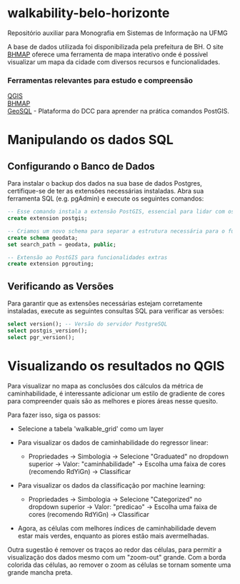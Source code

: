 # walkability-belo-horizonte
Repositório auxiliar para Monografia em Sistemas de Informação na UFMG

A base de dados utilizada foi disponibilizada pela prefeitura de BH.  O site [BHMAP](http://bhmap.pbh.gov.br/v2/mapa) oferece uma ferramenta de mapa interativo onde é possível visualizar um mapa da cidade com diversos recursos e funcionalidades.

### Ferramentas relevantes para estudo e compreensão

[QGIS](https://qgis.org/pt_BR/site/)<br>
[BHMAP](http://bhmap.pbh.gov.br/v2/mapa)<br>
[GeoSQL](http://aqui.io/geosql/) - Plataforma do DCC para aprender na prática comandos PostGIS.

# Manipulando os dados SQL
## Configurando o Banco de Dados

Para instalar o backup dos dados na sua base de dados Postgres, certifique-se de ter as extensões necessárias instaladas. Abra sua ferramenta SQL (e.g. pgAdmin) e execute os seguintes comandos:

```sql
-- Esse comando instala a extensão PostGIS, essencial para lidar com os dados geográficos.
create extension postgis;

-- Criamos um novo schema para separar a estrutura necessária para o funcionamento do PostGIS e os dados em questão. 
create schema geodata;
set search_path = geodata, public;

-- Extensão ao PostGIS para funcionalidades extras
create extension pgrouting;
```

## Verificando as Versões
Para garantir que as extensões necessárias estejam corretamente instaladas, execute as seguintes consultas SQL para verificar as versões:

```sql
select version(); -- Versão do servidor PostgreSQL
select postgis_version();
select pgr_version();
```

# Visualizando os resultados no QGIS
Para visualizar no mapa as conclusões dos cálculos da métrica de caminhabilidade, é interessante adicionar um estilo de gradiente de cores para compreender quais são as melhores e piores áreas nesse quesito. <br>

Para fazer isso, siga os passos:
- Selecione a tabela 'walkable_grid' como um layer

- Para visualizar os dados de caminhabilidade do regressor linear:
  - Propriedades -> Simbologia -> Selecione "Graduated" no dropdown superior -> Valor: "caminhabilidade" -> Escolha uma faixa de cores (recomendo RdYiGn) -> Classificar
  
- Para visualizar os dados da classificação por machine learning:
  - Propriedades -> Simbologia -> Selecione "Categorized" no dropdown superior -> Valor: "predicao" -> Escolha uma faixa de cores (recomendo RdYiGn) -> Classificar

- Agora, as células com melhores índices de caminhabilidade devem estar mais verdes, enquanto as piores estão mais avermelhadas.
  
Outra sugestão é remover os traços ao redor das células, para permitir a visualização dos dados mesmo com um "zoom-out" grande. Com a borda colorida das células, ao remover o zoom as células se tornam somente uma grande mancha preta.
